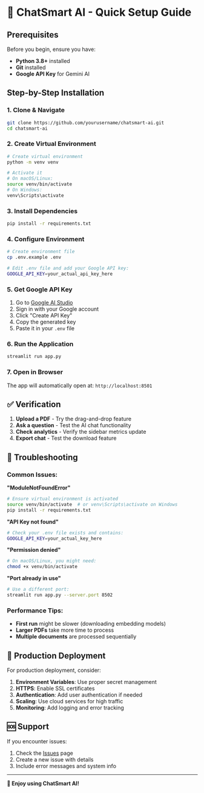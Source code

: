 # 🚀 ChatSmart AI - Quick Setup Guide

## Prerequisites

Before you begin, ensure you have:
- **Python 3.8+** installed
- **Git** installed
- **Google API Key** for Gemini AI

## Step-by-Step Installation

### 1. Clone & Navigate
```bash
git clone https://github.com/yourusername/chatsmart-ai.git
cd chatsmart-ai
```

### 2. Create Virtual Environment
```bash
# Create virtual environment
python -m venv venv

# Activate it
# On macOS/Linux:
source venv/bin/activate
# On Windows:
venv\Scripts\activate
```

### 3. Install Dependencies
```bash
pip install -r requirements.txt
```

### 4. Configure Environment
```bash
# Create environment file
cp .env.example .env

# Edit .env file and add your Google API key:
GOOGLE_API_KEY=your_actual_api_key_here
```

### 5. Get Google API Key

1. Go to [Google AI Studio](https://makersuite.google.com/app/apikey)
2. Sign in with your Google account
3. Click "Create API Key"
4. Copy the generated key
5. Paste it in your `.env` file

### 6. Run the Application
```bash
streamlit run app.py
```

### 7. Open in Browser
The app will automatically open at: `http://localhost:8501`

## ✅ Verification

1. **Upload a PDF** - Try the drag-and-drop feature
2. **Ask a question** - Test the AI chat functionality
3. **Check analytics** - Verify the sidebar metrics update
4. **Export chat** - Test the download feature

## 🔧 Troubleshooting

### Common Issues:

**"ModuleNotFoundError"**
```bash
# Ensure virtual environment is activated
source venv/bin/activate  # or venv\Scripts\activate on Windows
pip install -r requirements.txt
```

**"API Key not found"**
```bash
# Check your .env file exists and contains:
GOOGLE_API_KEY=your_actual_key_here
```

**"Permission denied"**
```bash
# On macOS/Linux, you might need:
chmod +x venv/bin/activate
```

**"Port already in use"**
```bash
# Use a different port:
streamlit run app.py --server.port 8502
```

### Performance Tips:

- **First run** might be slower (downloading embedding models)
- **Larger PDFs** take more time to process
- **Multiple documents** are processed sequentially

## 📱 Production Deployment

For production deployment, consider:

1. **Environment Variables**: Use proper secret management
2. **HTTPS**: Enable SSL certificates
3. **Authentication**: Add user authentication if needed
4. **Scaling**: Use cloud services for high traffic
5. **Monitoring**: Add logging and error tracking

## 🆘 Support

If you encounter issues:
1. Check the [Issues](https://github.com/yourusername/chatsmart-ai/issues) page
2. Create a new issue with details
3. Include error messages and system info

---

**🎉 Enjoy using ChatSmart AI!** 